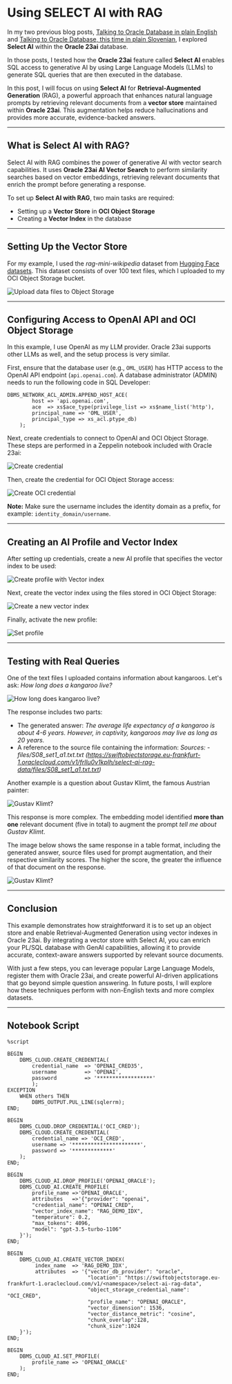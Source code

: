 # Using SELECT AI with RAG

In my two previous blog posts, [Talking to Oracle Database in plain English](https://zigavaupot.blogspot.com/2023/12/talking-to-oracle-database.html) and [Talking to Oracle Database, this time in plain Slovenian](https://zigavaupot.blogspot.com/2023/12/talking-to-oracle-database-slovenian.html), I explored **Select AI** within the **Oracle 23ai** database.

In those posts, I tested how the **Oracle 23ai** feature called **Select AI** enables SQL access to generative AI by using Large Language Models (LLMs) to generate SQL queries that are then executed in the database.

In this post, I will focus on using **Select AI** for **Retrieval-Augmented Generation** (RAG), a powerful approach that enhances natural language prompts by retrieving relevant documents from a **vector store** maintained within **Oracle 23ai**. This augmentation helps reduce hallucinations and provides more accurate, evidence-backed answers.

---

## What is Select AI with RAG?

Select AI with RAG combines the power of generative AI with vector search capabilities. It uses **Oracle 23ai AI Vector Search** to perform similarity searches based on vector embeddings, retrieving relevant documents that enrich the prompt before generating a response.

To set up **Select AI with RAG**, two main tasks are required:

- Setting up a **Vector Store** in **OCI Object Storage**
- Creating a **Vector Index** in the database

---

## Setting Up the Vector Store

For my example, I used the *rag-mini-wikipedia* dataset from [Hugging Face datasets](https://huggingface.co/datasets/rag-datasets/rag-mini-wikipedia). This dataset consists of over 100 text files, which I uploaded to my OCI Object Storage bucket.

![Upload data files to Object Storage](https://zigavaupot.github.io/blogger/select-ai-and-rag/images/object-storage.png)

---

## Configuring Access to OpenAI API and OCI Object Storage

In this example, I use OpenAI as my LLM provider. Oracle 23ai supports other LLMs as well, and the setup process is very similar.

First, ensure that the database user (e.g., `OML_USER`) has HTTP access to the OpenAI API endpoint (`api.openai.com`). A database administrator (ADMIN) needs to run the following code in SQL Developer:

```script
DBMS_NETWORK_ACL_ADMIN.APPEND_HOST_ACE(
        host => 'api.openai.com',
        ace  => xs$ace_type(privilege_list => xs$name_list('http'),
        principal_name => 'OML_USER',
        principal_type => xs_acl.ptype_db)
    );
```

Next, create credentials to connect to OpenAI and OCI Object Storage. These steps are performed in a Zeppelin notebook included with Oracle 23ai:

![Create credential](https://zigavaupot.github.io/blogger/select-ai-and-rag/images/create-credential.png)

Then, create the credential for OCI Object Storage access:

![Create OCI credential](https://zigavaupot.github.io/blogger/select-ai-and-rag/images/create-oci-credential.png)

**Note:** Make sure the username includes the identity domain as a prefix, for example: `identity_domain/username`.

---

## Creating an AI Profile and Vector Index

After setting up credentials, create a new AI profile that specifies the vector index to be used:

![Create profile with Vector index](https://zigavaupot.github.io/blogger/select-ai-and-rag/images/create-profile.png)

Next, create the vector index using the files stored in OCI Object Storage:

![Create a new vector index](https://zigavaupot.github.io/blogger/select-ai-and-rag/images/create-vector-index.png)

Finally, activate the new profile:

![Set profile](https://zigavaupot.github.io/blogger/select-ai-and-rag/images/set-profile.png)

---

## Testing with Real Queries

One of the text files I uploaded contains information about kangaroos. Let's ask: *How long does a kangaroo live?*

![How long does kangaroo live?](https://zigavaupot.github.io/blogger/select-ai-and-rag/images/question-kangaroo.png)

The response includes two parts:

- The generated answer: *The average life expectancy of a kangaroo is about 4-6 years. However, in captivity, kangaroos may live as long as 20 years.*
- A reference to the source file containing the information: *Sources: - files/S08_set1_a1.txt.txt (https://swiftobjectstorage.eu-frankfurt-1.oraclecloud.com/v1/frllu0v1kplh/select-ai-rag-data/files/S08_set1_a1.txt.txt)*

Another example is a question about Gustav Klimt, the famous Austrian painter:

![Gustav Klimt?](https://zigavaupot.github.io/blogger/select-ai-and-rag/images/question-klimt.png)

This response is more complex. The embedding model identified **more than one** relevant document (five in total) to augment the prompt *tell me about Gustav Klimt*.

The image below shows the same response in a table format, including the generated answer, source files used for prompt augmentation, and their respective similarity scores. The higher the score, the greater the influence of that document on the response.

![Gustav Klimt?](https://zigavaupot.github.io/blogger/select-ai-and-rag/images/question-klimt-table.png)

---

## Conclusion

This example demonstrates how straightforward it is to set up an object store and enable Retrieval-Augmented Generation using vector indexes in Oracle 23ai. By integrating a vector store with Select AI, you can enrich your PL/SQL database with GenAI capabilities, allowing it to provide accurate, context-aware answers supported by relevant source documents.

With just a few steps, you can leverage popular Large Language Models, register them with Oracle 23ai, and create powerful AI-driven applications that go beyond simple question answering. In future posts, I will explore how these techniques perform with non-English texts and more complex datasets.

---

## Notebook Script

```script
%script

BEGIN
    DBMS_CLOUD.CREATE_CREDENTIAL(
        credential_name  => 'OPENAI_CRED35',
        username         => 'OPENAI',
        password         => '******************'
        );
EXCEPTION
    WHEN others THEN
        DBMS_OUTPUT.PUL_LINE(sqlerrm);
END;

BEGIN
    DBMS_CLOUD.DROP_CREDENTIAL('OCI_CRED');
    DBMS_CLOUD.CREATE_CREDENTIAL(
        credential_name => 'OCI_CRED',
        username => '**********************',
        password => '*************'
    );
END;

BEGIN
    DBMS_CLOUD_AI.DROP_PROFILE('OPENAI_ORACLE');
    DBMS_CLOUD_AI.CREATE_PROFILE(
        profile_name =>'OPENAI_ORACLE',
        attributes   =>'{"provider": "openai",
        "credential_name": "OPENAI_CRED",
        "vector_index_name": "RAG_DEMO_IDX",
        "temperature": 0.2,
        "max_tokens": 4096,
        "model": "gpt-3.5-turbo-1106"
    }');
END;

BEGIN
    DBMS_CLOUD_AI.CREATE_VECTOR_INDEX(
         index_name  => 'RAG_DEMO_IDX',
         attributes  => '{"vector_db_provider": "oracle",
                          "location": "https://swiftobjectstorage.eu-frankfurt-1.oraclecloud.com/v1/<namespace>/select-ai-rag-data",
                          "object_storage_credential_name": "OCI_CRED",
                          "profile_name": "OPENAI_ORACLE",
                          "vector_dimension": 1536,
                          "vector_distance_metric": "cosine",
                          "chunk_overlap":128,
                          "chunk_size":1024
    }');
END;

BEGIN
    DBMS_CLOUD_AI.SET_PROFILE(
        profile_name => 'OPENAI_ORACLE'
    );
END;
```
